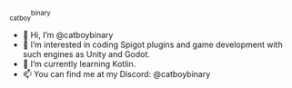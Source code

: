 <sub>catboy</sub><sup>binary</sup>
- 👋 Hi, I’m @catboybinary
- 👀 I’m interested in coding Spigot plugins and game development with such engines as Unity and Godot.
- 🌱 I’m currently learning Kotlin.
- 📫 You can find me at my Discord: @catboybinary
